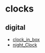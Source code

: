 # clocks

## digital

* [clock_in_box](https://noamkessler05.github.io/web/pages/clocks/digital/clock_in_box/)
* [night_Clock](https://noamkessler05.github.io/web/pages/clocks/digital/night_Clock/)

